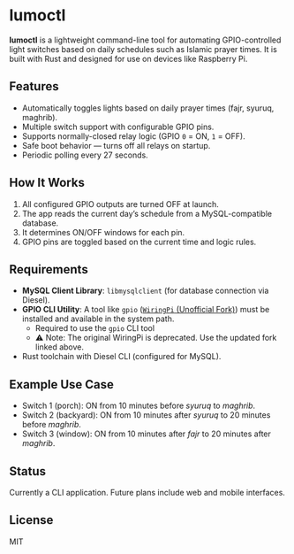 # lumoctl

**lumoctl** is a lightweight command-line tool for automating GPIO-controlled light switches based on daily schedules such as Islamic prayer times. It is built with Rust and designed for use on devices like Raspberry Pi.

## Features

- Automatically toggles lights based on daily prayer times (fajr, syuruq, maghrib).
- Multiple switch support with configurable GPIO pins.
- Supports normally-closed relay logic (GPIO `0` = ON, `1` = OFF).
- Safe boot behavior — turns off all relays on startup.
- Periodic polling every 27 seconds.

## How It Works

1. All configured GPIO outputs are turned OFF at launch.
2. The app reads the current day’s schedule from a MySQL-compatible database.
3. It determines ON/OFF windows for each pin.
4. GPIO pins are toggled based on the current time and logic rules.

## Requirements

- **MySQL Client Library**: `libmysqlclient` (for database connection via Diesel).
- **GPIO CLI Utility**: A tool like `gpio` ([`WiringPi` (Unofficial Fork)](https://github.com/WiringPi/WiringPi)) must be installed and available in the system path.
  - Required to use the `gpio` CLI tool
  - ⚠️ Note: The original WiringPi is deprecated. Use the updated fork linked above.
- Rust toolchain with Diesel CLI (configured for MySQL).

## Example Use Case

- Switch 1 (porch): ON from 10 minutes before *syuruq* to *maghrib*.
- Switch 2 (backyard): ON from 10 minutes after *syuruq* to 20 minutes before *maghrib*.
- Switch 3 (window): ON from 10 minutes after *fajr* to 20 minutes after *maghrib*.

## Status

Currently a CLI application. Future plans include web and mobile interfaces.

## License

MIT